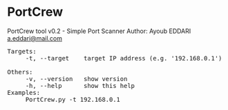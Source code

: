 # PortCrew
PortCrew tool v0.2 - Simple Port Scanner
Author: Ayoub EDDARI a.eddari@mail.com
<pre>
Targets:
     -t, --target    target IP address (e.g. '192.168.0.1')

Others:
     -v, --version   show version
     -h, --help      show this help
Examples:
     PortCrew.py -t 192.168.0.1
</pre>
